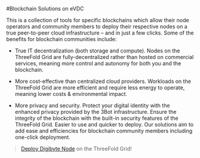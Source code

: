 #Blockchain Solutions on eVDC

This is a collection of tools for specific blockchains which allow their node operators and community members to deploy their respective nodes on a true peer-to-peer cloud infrastructure – and in just a few clicks. Some of the benefits for blockchain communities include:

- True IT decentralization (both storage and compute). Nodes on the ThreeFold Grid are fully-decentralized rather than hosted on commercial services, meaning more control and autonomy for both you and the blockchain.

- More cost-effective than centralized cloud providers. Workloads on the ThreeFold Grid are more efficient and require less energy to operate, meaning lower costs & environmental impact.

- More privacy and security. Protect your digital identity with the enhanced privacy provided by the 3Bot infrastructure. Ensure the integrity of the blockchain with the built-in security features of the ThreeFold Grid.
Easier to use and quicker to deploy. Our solutions aim to add ease and efficiencies for blockchain community members including one-click deployment.

> [Deploy Digibyte Node](evdc_digibyte.md) on the ThreeFold Grid!